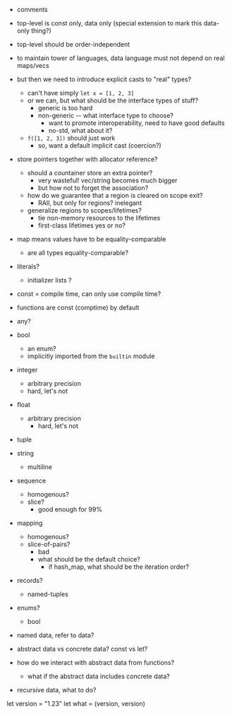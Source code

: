 - comments

- top-level is const only, data only (special extension to mark this data-only thing?)
- top-level should be order-independent

- to maintain tower of languages, data language must not depend on real maps/vecs
- but then we need to introduce explicit casts to "real" types?
  - can't have simply `let x = [1, 2, 3]`
  - or we can, but what should be the interface types of stuff?
    - generic is too hard
    - non-generic -- what interface type to choose?
      - want to promote interoperability, need to have good defaults
      - no-std, what about it?
  - `f([1, 2, 3])` should just work
    - so, want a default implicit cast (coercion?)

- store pointers together with allocator reference?
  - should a countainer store an extra pointer?
    - very wasteful! vec/string becomes much bigger
    - but how not to forget the association?
  - how do we guarantee that a region is cleared on scope exit?
    - RAII, but only for regions? inelegant
  - generalize regions to scopes/lifetimes?
    - tie non-memory resources to the lifetimes
    - first-class lifetimes yes or no?

- map means values have to be equality-comparable
  - are all types equality-comparable?

- literals?
  - initializer lists ?
- const = compile time, can only use compile time?
- functions are const (comptime) by default

- any?
- bool
  - an enum?
  - implicitly imported from the `builtin` module
- integer
  - arbitrary precision
  -   hard, let's not
- float
  - arbitrary precision
    - hard, let's not
- tuple
- string
  - multiline
- sequence
  - homogenous?
  - slice?
    - good enough for 99%
- mapping
  - homogenous?
  - slice-of-pairs?
    - bad
    - what should be the default choice?
      - if hash_map, what should be the iteration order?

- records?
  - named-tuples
- enums?
  - bool

- named data, refer to data?
- abstract data vs concrete data? const vs let?
- how do we interact with abstract data from functions?
  - what if the abstract data includes concrete data?
- recursive data, what to do?

let version = "1.23"
let what = (version, version)

